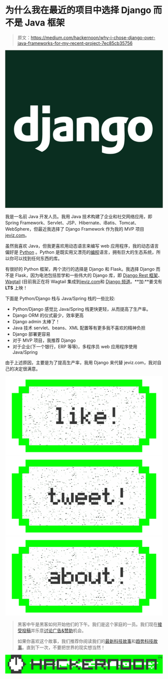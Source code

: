 # 为什么我在最近的项目中选择 Django 而不是 Java 框架

> 原文：<https://medium.com/hackernoon/why-i-chose-django-over-java-frameworks-for-my-recent-project-7ec85cb35756>

![](img/6410790343706dcfbe3224971fe3ee7e.png)

我是一名前 Java 开发人员。我用 Java 技术构建了企业和社交网络应用，即 Spring Framework、Servlet、JSP、Hibernate、iBatis、Tomcat、WebSphere，但最近我选择了 Django Framework 作为我的 MVP 项目[jeviz.com](http://jeviz.com)。

虽然我喜欢 Java，但我更喜欢用动态语言来编写 web 应用程序，我的动态语言偏好是 [Python](https://hackernoon.com/tagged/python) 。Python 是既实用又漂亮的[编程](https://hackernoon.com/tagged/programming)语言，拥有巨大的生态系统，所以你可以找到任何东西的库。

有很好的 Python 框架，两个流行的选择是 Django 和 Flask。我选择 Django 而不是 Flask，因为电池包括哲学和一些伟大的 Django 库，即 [Django Rest 框架](http://www.django-rest-framework.org/)、 [Wagtail](https://wagtail.io/) (目前我正在将 Wagtail 集成到[jeviz.com](http://www.jeviz.com)和 [Django 频道](https://github.com/django/channels)。**加:**姜戈有 **LTS** 上映！

下面是 Python/Django 栈与 Java/Spring 栈的一些比较:

*   Python/Django 感觉比 Java/Spring 栈更快更轻，从而提高了生产率。
*   Django ORM 的仪式最少，效率更高
*   Django admin 太棒了！
*   Java 技术 servlet、beans、XML 配置等有更多我不喜欢的精神负担
*   Django 部署更容易
*   对于 MVP 项目，我推荐 Django
*   对于企业(下一个银行，ERP 等等)，多程序员 web 应用程序使用 Java/Spring

由于上述原因，主要是为了提高生产率，我用 Django 来代替 jeviz.com，我对自己的决定很满意。

[![](img/50ef4044ecd4e250b5d50f368b775d38.png)](http://bit.ly/HackernoonFB)[![](img/979d9a46439d5aebbdcdca574e21dc81.png)](https://goo.gl/k7XYbx)[![](img/2930ba6bd2c12218fdbbf7e02c8746ff.png)](https://goo.gl/4ofytp)

> 黑客中午是黑客如何开始他们的下午。我们是这个家庭的一员。我们现在[接受投稿](http://bit.ly/hackernoonsubmission)并乐意[讨论广告&赞助](mailto:partners@amipublications.com)机会。
> 
> 如果你喜欢这个故事，我们推荐你阅读我们的[最新科技故事](http://bit.ly/hackernoonlatestt)和[趋势科技故事](https://hackernoon.com/trending)。直到下一次，不要把世界的现实想当然！

[![](img/be0ca55ba73a573dce11effb2ee80d56.png)](https://goo.gl/Ahtev1)